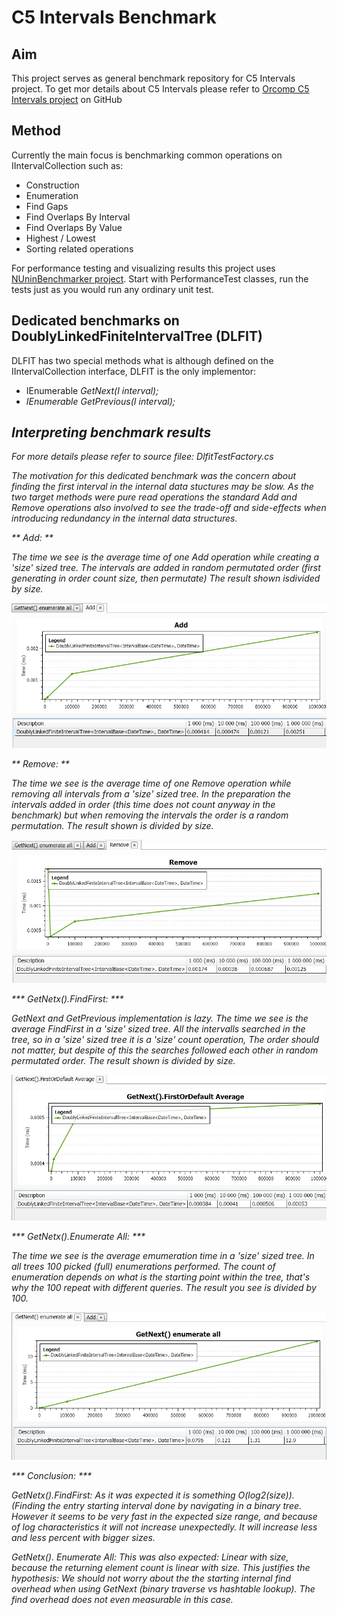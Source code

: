 # C5 Intervals Benchmark


## Aim

This project serves as general benchmark repository for C5 Intervals project. To get mor details about C5 Intervals please refer to [Orcomp C5 Intervals project](https://github.com/Orcomp/C5Intervals "Orcomp C5 Intervals project") on GitHub

## Method

Currently the main focus is benchmarking common operations on IIntervalCollection such as:

- Construction
- Enumeration
- Find Gaps
- Find Overlaps By Interval
- Find Overlaps By Value
- Highest / Lowest
- Sorting related operations

For performance testing and visualizing results this project uses [NUninBenchmarker project](https://github.com/Orcomp/NUnitBenchmarker "NUninBenchmarker project"). Start with PerformanceTest classes, run the tests just as you would run any ordinary unit test.


## Dedicated benchmarks on DoublyLinkedFiniteIntervalTree (DLFIT)

DLFIT has two special methods what is although defined on the IIntervalCollection interface, DLFIT is the only implementor:

- IEnumerable<I> GetNext(I interval);
- IEnumerable<I> GetPrevious(I interval);

## Interpreting benchmark results 

For more details please refer to source filee: DlfitTestFactory.cs

The motivation for this dedicated benchmark was the concern about finding the first interval in the internal data stuctures may be slow. As the two target methods were pure read operations the standard Add and Remove operations also involved to see the trade-off and side-effects when introducing redundancy in the internal data structures.

** Add: **

The time we see is the average time of one Add operation while creating a 'size' sized tree.
The intervals are added in random permutated order (first generating in order count size, then permutate)
The result shown isdivided by size.

![Performance testing](doc/img/Add.jpg) 

** Remove: **

The time we see is the average time of one Remove operation while removing all intervals from a 'size' sized tree. In the preparation the intervals added in order (this time does not count anyway in the benchmark) but when removing the intervals the order is a random permutation. The result shown is divided by size.

![Performance testing](doc/img/Remove.jpg) 


*** GetNetx().FindFirst: ***

GetNext and GetPrevious implementation is lazy. The time we see is the _average_ FindFirst in a 'size' sized tree. All the intervalls searched in the tree, so in a 'size' sized tree it is a 'size' count operation, The order should not matter, but despite of this the searches followed each other in random permutated order.
The result shown is divided by size.

![Performance testing](doc/img/GetNext_First_Average.jpg) 


*** GetNetx().Enumerate All: *** 

The time we see is the _average_ emumeration time in a 'size' sized tree. In all trees 100 picked (full) enumerations performed. The count of enumeration depends on what is the starting point within the tree,
that's why the 100 repeat with different queries. The result you see is divided by 100.

![Performance testing](doc/img/GetNext_Enumerate_All.jpg) 

*** Conclusion: ***

_GetNetx().FindFirst:_ As it was expected it is something O(log2(size)).(Finding the entry starting interval done by navigating in a binary tree. However it seems to be very fast in the expected size range, and because of log characteristics it will not increase unexpectedly. It will increase less and less percent with bigger sizes.

_GetNetx(). Enumerate All:_ This was also expected: Linear with size, because the returning element count is linear with size. This justifies the hypothesis: We should not worry about the the starting internal find overhead when using GetNext (binary traverse vs hashtable lookup). The find overhead does not even measurable in this case.


